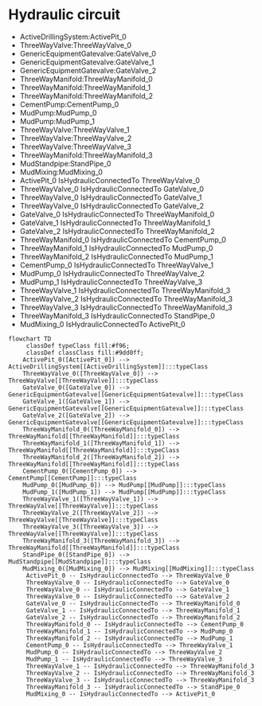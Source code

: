 # Hydraulic circuit
- ActiveDrillingSystem:ActivePit_0
- ThreeWayValve:ThreeWayValve_0
- GenericEquipmentGatevalve:GateValve_0
- GenericEquipmentGatevalve:GateValve_1
- GenericEquipmentGatevalve:GateValve_2
- ThreeWayManifold:ThreeWayManifold_0
- ThreeWayManifold:ThreeWayManifold_1
- ThreeWayManifold:ThreeWayManifold_2
- CementPump:CementPump_0
- MudPump:MudPump_0
- MudPump:MudPump_1
- ThreeWayValve:ThreeWayValve_1
- ThreeWayValve:ThreeWayValve_2
- ThreeWayValve:ThreeWayValve_3
- ThreeWayManifold:ThreeWayManifold_3
- MudStandpipe:StandPipe_0
- MudMixing:MudMixing_0
- ActivePit_0 IsHydraulicConnectedTo ThreeWayValve_0
- ThreeWayValve_0 IsHydraulicConnectedTo GateValve_0
- ThreeWayValve_0 IsHydraulicConnectedTo GateValve_1
- ThreeWayValve_0 IsHydraulicConnectedTo GateValve_2
- GateValve_0 IsHydraulicConnectedTo ThreeWayManifold_0
- GateValve_1 IsHydraulicConnectedTo ThreeWayManifold_1
- GateValve_2 IsHydraulicConnectedTo ThreeWayManifold_2
- ThreeWayManifold_0 IsHydraulicConnectedTo CementPump_0
- ThreeWayManifold_1 IsHydraulicConnectedTo MudPump_0
- ThreeWayManifold_2 IsHydraulicConnectedTo MudPump_1
- CementPump_0 IsHydraulicConnectedTo ThreeWayValve_1
- MudPump_0 IsHydraulicConnectedTo ThreeWayValve_2
- MudPump_1 IsHydraulicConnectedTo ThreeWayValve_3
- ThreeWayValve_1 IsHydraulicConnectedTo ThreeWayManifold_3
- ThreeWayValve_2 IsHydraulicConnectedTo ThreeWayManifold_3
- ThreeWayValve_3 IsHydraulicConnectedTo ThreeWayManifold_3
- ThreeWayManifold_3 IsHydraulicConnectedTo StandPipe_0
- MudMixing_0 IsHydraulicConnectedTo ActivePit_0
```mermaid
flowchart TD
	 classDef typeClass fill:#f96;
	 classDef classClass fill:#9dd0ff;
	ActivePit_0([ActivePit_0]) --> ActiveDrillingSystem[[ActiveDrillingSystem]]:::typeClass
	ThreeWayValve_0([ThreeWayValve_0]) --> ThreeWayValve[[ThreeWayValve]]:::typeClass
	GateValve_0([GateValve_0]) --> GenericEquipmentGatevalve[[GenericEquipmentGatevalve]]:::typeClass
	GateValve_1([GateValve_1]) --> GenericEquipmentGatevalve[[GenericEquipmentGatevalve]]:::typeClass
	GateValve_2([GateValve_2]) --> GenericEquipmentGatevalve[[GenericEquipmentGatevalve]]:::typeClass
	ThreeWayManifold_0([ThreeWayManifold_0]) --> ThreeWayManifold[[ThreeWayManifold]]:::typeClass
	ThreeWayManifold_1([ThreeWayManifold_1]) --> ThreeWayManifold[[ThreeWayManifold]]:::typeClass
	ThreeWayManifold_2([ThreeWayManifold_2]) --> ThreeWayManifold[[ThreeWayManifold]]:::typeClass
	CementPump_0([CementPump_0]) --> CementPump[[CementPump]]:::typeClass
	MudPump_0([MudPump_0]) --> MudPump[[MudPump]]:::typeClass
	MudPump_1([MudPump_1]) --> MudPump[[MudPump]]:::typeClass
	ThreeWayValve_1([ThreeWayValve_1]) --> ThreeWayValve[[ThreeWayValve]]:::typeClass
	ThreeWayValve_2([ThreeWayValve_2]) --> ThreeWayValve[[ThreeWayValve]]:::typeClass
	ThreeWayValve_3([ThreeWayValve_3]) --> ThreeWayValve[[ThreeWayValve]]:::typeClass
	ThreeWayManifold_3([ThreeWayManifold_3]) --> ThreeWayManifold[[ThreeWayManifold]]:::typeClass
	StandPipe_0([StandPipe_0]) --> MudStandpipe[[MudStandpipe]]:::typeClass
	MudMixing_0([MudMixing_0]) --> MudMixing[[MudMixing]]:::typeClass
	 ActivePit_0 -- IsHydraulicConnectedTo --> ThreeWayValve_0 
	 ThreeWayValve_0 -- IsHydraulicConnectedTo --> GateValve_0 
	 ThreeWayValve_0 -- IsHydraulicConnectedTo --> GateValve_1 
	 ThreeWayValve_0 -- IsHydraulicConnectedTo --> GateValve_2 
	 GateValve_0 -- IsHydraulicConnectedTo --> ThreeWayManifold_0 
	 GateValve_1 -- IsHydraulicConnectedTo --> ThreeWayManifold_1 
	 GateValve_2 -- IsHydraulicConnectedTo --> ThreeWayManifold_2 
	 ThreeWayManifold_0 -- IsHydraulicConnectedTo --> CementPump_0 
	 ThreeWayManifold_1 -- IsHydraulicConnectedTo --> MudPump_0 
	 ThreeWayManifold_2 -- IsHydraulicConnectedTo --> MudPump_1 
	 CementPump_0 -- IsHydraulicConnectedTo --> ThreeWayValve_1 
	 MudPump_0 -- IsHydraulicConnectedTo --> ThreeWayValve_2 
	 MudPump_1 -- IsHydraulicConnectedTo --> ThreeWayValve_3 
	 ThreeWayValve_1 -- IsHydraulicConnectedTo --> ThreeWayManifold_3 
	 ThreeWayValve_2 -- IsHydraulicConnectedTo --> ThreeWayManifold_3 
	 ThreeWayValve_3 -- IsHydraulicConnectedTo --> ThreeWayManifold_3 
	 ThreeWayManifold_3 -- IsHydraulicConnectedTo --> StandPipe_0 
	 MudMixing_0 -- IsHydraulicConnectedTo --> ActivePit_0 
```
